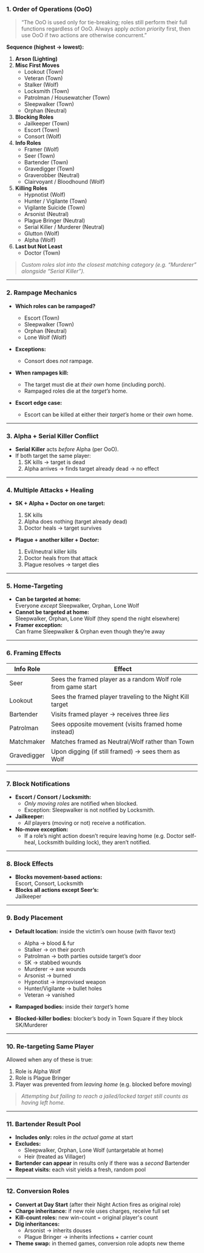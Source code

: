 ### 1. Order of Operations (OoO)

> “The OoO is used only for tie-breaking; roles still perform their full functions regardless of OoO. Always apply _action priority_ first, then use OoO if two actions are otherwise concurrent.”

**Sequence (highest → lowest):**  
1. **Arson (Lighting)**  
2. **Misc First Moves**  
   - Lookout (Town)  
   - Veteran (Town)  
   - Stalker (Wolf)  
   - Locksmith (Town)  
   - Patrolman / Housewatcher (Town)  
   - Sleepwalker (Town)  
   - Orphan (Neutral)  
3. **Blocking Roles**  
   - Jailkeeper (Town)  
   - Escort (Town)  
   - Consort (Wolf)  
4. **Info Roles**  
   - Framer (Wolf)  
   - Seer (Town)  
   - Bartender (Town)  
   - Gravedigger (Town)  
   - Graverobber (Neutral)  
   - Clairvoyant / Bloodhound (Wolf)  
5. **Killing Roles**  
   - Hypnotist (Wolf)  
   - Hunter / Vigilante (Town)  
   - Vigilante Suicide (Town)  
   - Arsonist (Neutral)  
   - Plague Bringer (Neutral)  
   - Serial Killer / Murderer (Neutral)  
   - Glutton (Wolf)  
   - Alpha (Wolf)  
6. **Last but Not Least**  
   - Doctor (Town)  

> _Custom roles slot into the closest matching category (e.g. “Murderer” alongside “Serial Killer”)._

---

### 2. Rampage Mechanics

- **Which roles can be rampaged?**  
  - Escort (Town)  
  - Sleepwalker (Town)  
  - Orphan (Neutral)  
  - Lone Wolf (Wolf)  

- **Exceptions:**  
  - Consort does _not_ rampage.  

- **When rampages kill:**  
  - The target must die at _their own_ home (including porch).  
  - Rampaged roles die at the _target’s_ home.  

- **Escort edge case:**  
  - Escort can be killed at either their _target’s_ home or their _own_ home.

---

### 3. Alpha + Serial Killer Conflict

- **Serial Killer** acts _before_ Alpha (per OoO).  
- If both target the same player:  
  1. SK kills → target is dead  
  2. Alpha arrives → finds target already dead → no effect  

---

### 4. Multiple Attacks + Healing

- **SK + Alpha + Doctor on one target:**  
  1. SK kills  
  2. Alpha does nothing (target already dead)  
  3. Doctor heals → target survives  

- **Plague + another killer + Doctor:**  
  1. Evil/neutral killer kills  
  2. Doctor heals from that attack  
  3. Plague resolves → target dies  

---

### 5. Home-Targeting

- **Can be targeted at home:**  
  Everyone _except_ Sleepwalker, Orphan, Lone Wolf  
- **Cannot be targeted at home:**  
  Sleepwalker, Orphan, Lone Wolf (they spend the night elsewhere)  
- **Framer exception:**  
  Can frame Sleepwalker & Orphan even though they’re away  

---

### 6. Framing Effects

| Info Role   | Effect                                                                                    |
|-------------|-------------------------------------------------------------------------------------------|
| Seer        | Sees the framed player as a random Wolf role from game start                             |
| Lookout     | Sees the framed player traveling to the Night Kill target                                |
| Bartender   | Visits framed player → receives three _lies_                                             |
| Patrolman   | Sees opposite movement (visits framed home instead)                                      |
| Matchmaker  | Matches framed as Neutral/Wolf rather than Town                                          |
| Gravedigger | Upon digging (if still framed) → sees them as Wolf                                       |

---

### 7. Block Notifications

- **Escort / Consort / Locksmith:**  
  - _Only moving roles_ are notified when blocked.  
  - Exception: Sleepwalker is not notified by Locksmith.  
- **Jailkeeper:**  
  - _All_ players (moving or not) receive a notification.  
- **No-move exception:**  
  - If a role’s night action doesn’t require leaving home (e.g. Doctor self-heal, Locksmith building lock), they aren’t notified.

---

### 8. Block Effects

- **Blocks movement-based actions:**  
  Escort, Consort, Locksmith  
- **Blocks all actions except Seer’s:**  
  Jailkeeper  

---

### 9. Body Placement

- **Default location:** inside the victim’s own house (with flavor text)  
  - Alpha → blood & fur  
  - Stalker → on their porch  
  - Patrolman → both parties outside target’s door  
  - SK → stabbed wounds  
  - Murderer → axe wounds  
  - Arsonist → burned  
  - Hypnotist → improvised weapon  
  - Hunter/Vigilante → bullet holes  
  - Veteran → vanished  

- **Rampaged bodies:** inside their _target’s_ home  
- **Blocked-killer bodies:** blocker’s body in Town Square if they block SK/Murderer  

---

### 10. Re-targeting Same Player

Allowed when any of these is true:

1. Role is Alpha Wolf  
2. Role is Plague Bringer  
3. Player was prevented from _leaving home_ (e.g. blocked before moving)  

> _Attempting but failing to reach a jailed/locked target still counts as having left home._

---

### 11. Bartender Result Pool

- **Includes only:** roles _in the actual game_ at start  
- **Excludes:**  
  - Sleepwalker, Orphan, Lone Wolf (untargetable at home)  
  - Heir (treated as Villager)  
- **Bartender can appear** in results only if there was a _second_ Bartender  
- **Repeat visits:** each visit yields a fresh, random pool  

---

### 12. Conversion Roles

- **Convert at Day Start** (after their Night Action fires as original role)  
- **Charge inheritance:** if new role uses charges, receive full set  
- **Kill-count roles:** new win-count = original player's count  
- **Dig inheritances:**  
  - Arsonist → inherits douses  
  - Plague Bringer → inherits infections + carrier count  
- **Theme swap:** in themed games, conversion role adopts new theme  
